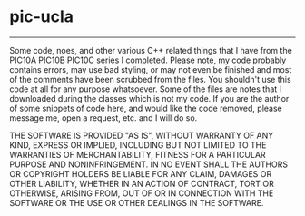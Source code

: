 # pic-ucla
----
Some code, noes, and other various C++ related things that I have from the PIC10A PIC10B PIC10C series I completed. Please note, my code probably contains errors, may use bad styling, or may not even be finished and most of the comments have been scrubbed from the files. You shouldn't use this code at all for any purpose whatsoever. Some of the files are notes that I downloaded during the classes which is not my code. If you are the author of some snippets of code here, and would like the code removed, please message me, open a request, etc. and I will do so. 
  
    
THE SOFTWARE IS PROVIDED "AS IS", WITHOUT WARRANTY OF ANY KIND, EXPRESS OR IMPLIED, INCLUDING BUT NOT LIMITED TO THE WARRANTIES OF MERCHANTABILITY, FITNESS FOR A PARTICULAR PURPOSE AND NONINFRINGEMENT. IN NO EVENT SHALL THE AUTHORS OR COPYRIGHT HOLDERS BE LIABLE FOR ANY CLAIM, DAMAGES OR OTHER LIABILITY, WHETHER IN AN ACTION OF CONTRACT, TORT OR OTHERWISE, ARISING FROM, OUT OF OR IN CONNECTION WITH THE SOFTWARE OR THE USE OR OTHER DEALINGS IN THE SOFTWARE.

